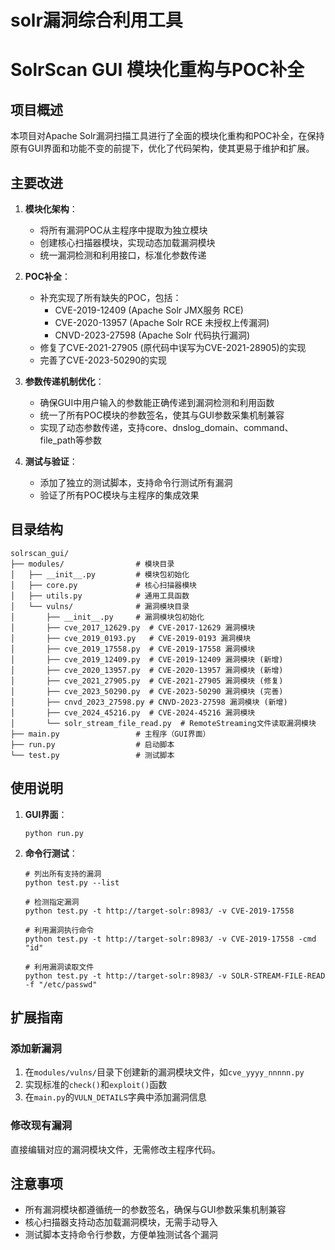 # solr漏洞综合利用工具
# SolrScan GUI 模块化重构与POC补全

## 项目概述

本项目对Apache Solr漏洞扫描工具进行了全面的模块化重构和POC补全，在保持原有GUI界面和功能不变的前提下，优化了代码架构，使其更易于维护和扩展。

## 主要改进

1. **模块化架构**：
   - 将所有漏洞POC从主程序中提取为独立模块
   - 创建核心扫描器模块，实现动态加载漏洞模块
   - 统一漏洞检测和利用接口，标准化参数传递

2. **POC补全**：
   - 补充实现了所有缺失的POC，包括：
     - CVE-2019-12409 (Apache Solr JMX服务 RCE)
     - CVE-2020-13957 (Apache Solr RCE 未授权上传漏洞)
     - CNVD-2023-27598 (Apache Solr 代码执行漏洞)
   - 修复了CVE-2021-27905 (原代码中误写为CVE-2021-28905)的实现
   - 完善了CVE-2023-50290的实现

3. **参数传递机制优化**：
   - 确保GUI中用户输入的参数能正确传递到漏洞检测和利用函数
   - 统一了所有POC模块的参数签名，使其与GUI参数采集机制兼容
   - 实现了动态参数传递，支持core、dnslog_domain、command、file_path等参数

4. **测试与验证**：
   - 添加了独立的测试脚本，支持命令行测试所有漏洞
   - 验证了所有POC模块与主程序的集成效果

## 目录结构

```
solrscan_gui/
├── modules/                # 模块目录
│   ├── __init__.py         # 模块包初始化
│   ├── core.py             # 核心扫描器模块
│   ├── utils.py            # 通用工具函数
│   └── vulns/              # 漏洞模块目录
│       ├── __init__.py     # 漏洞模块包初始化
│       ├── cve_2017_12629.py  # CVE-2017-12629 漏洞模块
│       ├── cve_2019_0193.py   # CVE-2019-0193 漏洞模块
│       ├── cve_2019_17558.py  # CVE-2019-17558 漏洞模块
│       ├── cve_2019_12409.py  # CVE-2019-12409 漏洞模块 (新增)
│       ├── cve_2020_13957.py  # CVE-2020-13957 漏洞模块 (新增)
│       ├── cve_2021_27905.py  # CVE-2021-27905 漏洞模块 (修复)
│       ├── cve_2023_50290.py  # CVE-2023-50290 漏洞模块 (完善)
│       ├── cnvd_2023_27598.py # CNVD-2023-27598 漏洞模块 (新增)
│       ├── cve_2024_45216.py  # CVE-2024-45216 漏洞模块
│       └── solr_stream_file_read.py  # RemoteStreaming文件读取漏洞模块
├── main.py                 # 主程序（GUI界面）
├── run.py                  # 启动脚本
└── test.py                 # 测试脚本
```

## 使用说明

1. **GUI界面**：
   ```
   python run.py
   ```

2. **命令行测试**：
   ```
   # 列出所有支持的漏洞
   python test.py --list
   
   # 检测指定漏洞
   python test.py -t http://target-solr:8983/ -v CVE-2019-17558
   
   # 利用漏洞执行命令
   python test.py -t http://target-solr:8983/ -v CVE-2019-17558 -cmd "id"
   
   # 利用漏洞读取文件
   python test.py -t http://target-solr:8983/ -v SOLR-STREAM-FILE-READ -f "/etc/passwd"
   ```

## 扩展指南

### 添加新漏洞

1. 在`modules/vulns/`目录下创建新的漏洞模块文件，如`cve_yyyy_nnnnn.py`
2. 实现标准的`check()`和`exploit()`函数
3. 在`main.py`的`VULN_DETAILS`字典中添加漏洞信息

### 修改现有漏洞

直接编辑对应的漏洞模块文件，无需修改主程序代码。

## 注意事项

- 所有漏洞模块都遵循统一的参数签名，确保与GUI参数采集机制兼容
- 核心扫描器支持动态加载漏洞模块，无需手动导入
- 测试脚本支持命令行参数，方便单独测试各个漏洞
